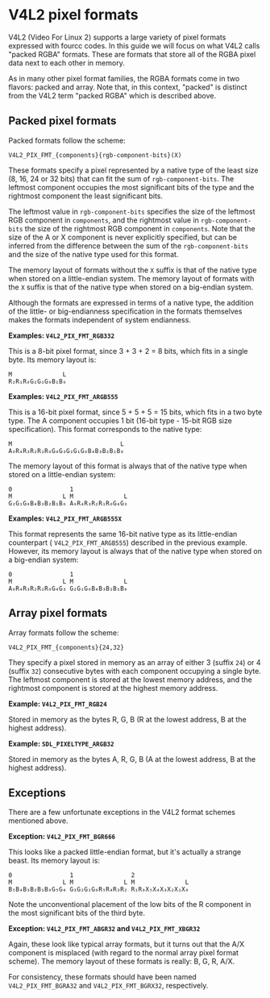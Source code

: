 # V4L2 pixel formats

V4L2 (Video For Linux 2) supports a large variety of pixel formats expressed
with fourcc codes. In this guide we will focus on what V4L2 calls "packed RGBA"
formats. These are formats that store all of the RGBA pixel data next to each
other in memory.

As in many other pixel format families, the RGBA formats come in two flavors:
packed and array. Note that, in this context, "packed" is distinct from the
V4L2 term "packed RGBA" which is described above.

## Packed pixel formats

Packed formats follow the scheme:

    V4L2_PIX_FMT_{components}{rgb-component-bits}(X)

These formats specify a pixel represented by a native type of the least size
(8, 16, 24 or 32 bits) that can fit the sum of `rgb-component-bits`. The
leftmost component occupies the most significant bits of the type and the
rightmost component the least significant bits.

The leftmost value in `rgb-component-bits` specifies the size of the leftmost
RGB component in `components`, and the rightmost value in `rgb-component-bits`
the size of the rightmost RGB component in `components`. Note that the size of
the A or X component is never explicitly specified, but can be inferred from
the difference between the sum of the `rgb-component-bits` and the size of the
native type used for this format.

The memory layout of formats without the `X` suffix is that of the native type
when stored on a little-endian system. The memory layout of formats with the
`X` suffix is that of the native type when stored on a big-endian system.

Although the formats are expressed in terms of a native type, the addition of
the little- or big-endianness specification in the formats themselves makes the
formats independent of system endianness.

**Examples: `V4L2_PIX_FMT_RGB332`**

This is a 8-bit pixel format, since 3 + 3 + 2 = 8 bits, which fits in a single
byte. Its memory layout is:

    M              L
    R₂R₁R₀G₂G₁G₀B₁B₀

**Examples: `V4L2_PIX_FMT_ARGB555`**

This is a 16-bit pixel format, since 5 + 5 + 5 = 15 bits, which fits in a two
byte type. The A component occupies 1 bit (16-bit type - 15-bit RGB size
specification). This format corresponds to the native type:

    M                              L
    A₀R₄R₃R₂R₁R₀G₄G₃G₂G₁G₀B₄B₃B₂B₁B₀

The memory layout of this format is always that of the native type when stored
on a little-endian system:

    0                1
    M              L M              L
    G₂G₁G₀B₄B₃B₂B₁B₀ A₀R₄R₃R₂R₁R₀G₄G₃

**Examples: `V4L2_PIX_FMT_ARGB555X`**

This format represents the same 16-bit native type as its little-endian counterpart
( `V4L2_PIX_FMT_ARGB555`) described in the previous example. However, its
memory layout is always that of the native type when stored on a big-endian
system:

    0                1
    M              L M              L
    A₀R₄R₃R₂R₁R₀G₄G₃ G₂G₁G₀B₄B₃B₂B₁B₀

## Array pixel formats

Array formats follow the scheme:

    V4L2_PIX_FMT_{components}{24,32}

They specify a pixel stored in memory as an array of either 3 (suffix `24`) or
4 (suffix `32`) consecutive bytes with each component occupying a single byte.
The leftmost component is stored at the lowest memory address, and the
rightmost component is stored at the highest memory address.

**Example: `V4L2_PIX_FMT_RGB24`**

Stored in memory as the bytes R, G, B (R at the lowest address, B at the
highest address).

**Example: `SDL_PIXELTYPE_ARGB32`**

Stored in memory as the bytes A, R, G, B (A at the lowest address, B at the
highest address).

## Exceptions

There are a few unfortunate exceptions in the V4L2 format schemes mentioned
above.

**Exception: `V4L2_PIX_FMT_BGR666`**

This looks like a packed little-endian format, but it's actually a strange
beast. Its memory layout is:

    0                1                2
    M              L M              L M              L
    B₅B₄B₃B₂B₁B₀G₅G₄ G₃G₂G₁G₀R₅R₄R₃R₂ R₁R₀X₅X₄X₃X₂X₁X₀

Note the unconventional placement of the low bits of the R component in the
most significant bits of the third byte.

**Exception: `V4L2_PIX_FMT_ABGR32` and `V4L2_PIX_FMT_XBGR32`**

Again, these look like typical array formats, but it turns out that the A/X
component is misplaced (with regard to the normal array pixel format scheme).
The memory layout of these formats is really: B, G, R, A/X.

For consistency, these formats should have been named `V4L2_PIX_FMT_BGRA32` and
`V4L2_PIX_FMT_BGRX32`, respectively.
